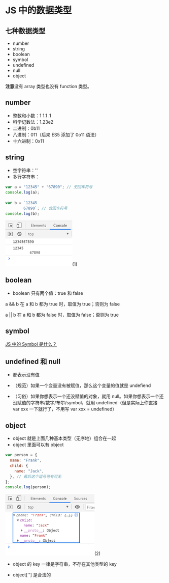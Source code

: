# JS 中的数据类型

## 七种数据类型

- number
- string
- boolean
- symbol
- undefined
- null
- object

**注意**没有 array 类型也没有 function 类型。

## number

- 整数和小数：1 1.1 .1
- 科学记数法：1.23e2
- 二进制：0b11
- 八进制：011（后来 ES5 添加了 0o11 语法）
- 十六进制：0x11

## string

- 空字符串：''
- 多行字符串：

```javascript
var a = "12345" + "67890"; // 无回车符号
console.log(a);

var b = `12345
        67890`; // 含回车符号
console.log(b);
```

![image](../images/47/1.png)(1)

## boolean

- boolean 只有两个值：true 和 false

a && b 在 a 和 b 都为 true 时，取值为 true；否则为 false

a || b 在 a 和 b 都为 false 时，取值为 false；否则为 true

## symbol

[JS 中的 Symbol 是什么？](https://zhuanlan.zhihu.com/p/22652486)

## undefined 和 null

- 都表示没有值

- （规范）如果一个变量没有被赋值，那么这个变量的值就是 undefiend

- （习俗）如果你想表示一个还没赋值的对象，就用 null。如果你想表示一个还没赋值的字符串/数字/布尔/symbol，就用 undefined（但是实际上你直接 var xxx 一下就行了，不用写 var xxx = undefined）

## object

- object 就是上面几种基本类型（无序地）组合在一起
- object 里面可以有 object

```javascript
var person = {
  name: "Frank",
  child: {
    name: "Jack",
  }, // 最后这个逗号可有可无
};
console.log(person);
```

![image](../images/47/2.png)(2)

- object 的 key 一律是字符串，不存在其他类型的 key

- object[''] 是合法的
